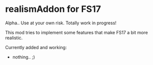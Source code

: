 # realismAddon for FS17

Alpha.. Use at your own risk. Totally work in progress!

This mod tries to implement some features that make FS17 a bit more realistic.

Currently added and working:
- nothing.. ;) 


